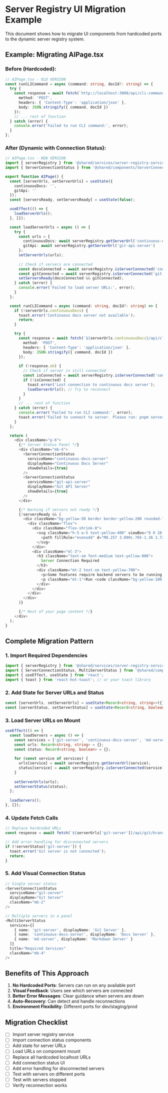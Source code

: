 # Server Registry UI Migration Example

This document shows how to migrate UI components from hardcoded ports to the dynamic server registry system.

## Example: Migrating AIPage.tsx

### Before (Hardcoded):
```typescript
// AIPage.tsx - OLD VERSION
const runCLICommand = async (command: string, docId?: string) => {
  try {
    const response = await fetch(`http://localhost:3008/api/cli-command`, {
      method: 'POST',
      headers: { 'Content-Type': 'application/json' },
      body: JSON.stringify({ command, docId })
    });
    // ... rest of function
  } catch (error) {
    console.error('Failed to run CLI command:', error);
  }
};
```

### After (Dynamic with Connection Status):
```typescript
// AIPage.tsx - NEW VERSION
import { serverRegistry } from '@shared/services/server-registry-service';
import { ServerConnectionStatus } from '@shared/components/ServerConnectionStatus';

export function AIPage() {
  const [serverUrls, setServerUrls] = useState({
    continuousDocs: '',
    gitApi: ''
  });
  const [serversReady, setServersReady] = useState(false);

  useEffect(() => {
    loadServerUrls();
  }, []);

  const loadServerUrls = async () => {
    try {
      const urls = {
        continuousDocs: await serverRegistry.getServerUrl('continuous-docs-server'),
        gitApi: await serverRegistry.getServerUrl('git-api-server')
      };
      setServerUrls(urls);
      
      // Check if servers are connected
      const docsConnected = await serverRegistry.isServerConnected('continuous-docs-server');
      const gitConnected = await serverRegistry.isServerConnected('git-api-server');
      setServersReady(docsConnected && gitConnected);
    } catch (error) {
      console.error('Failed to load server URLs:', error);
    }
  };

  const runCLICommand = async (command: string, docId?: string) => {
    if (!serverUrls.continuousDocs) {
      toast.error('Continuous docs server not available');
      return;
    }

    try {
      const response = await fetch(`${serverUrls.continuousDocs}/api/cli-command`, {
        method: 'POST',
        headers: { 'Content-Type': 'application/json' },
        body: JSON.stringify({ command, docId })
      });
      
      if (!response.ok) {
        // Check if server is still connected
        const isConnected = await serverRegistry.isServerConnected('continuous-docs-server');
        if (!isConnected) {
          toast.error('Lost connection to continuous docs server');
          loadServerUrls(); // Try to reconnect
        }
      }
      // ... rest of function
    } catch (error) {
      console.error('Failed to run CLI command:', error);
      toast.error('Failed to connect to server. Please run: pnpm servers');
    }
  };

  return (
    <div className="p-6">
      {/* Server Status Panel */}
      <div className="mb-4">
        <ServerConnectionStatus 
          serviceName="continuous-docs-server" 
          displayName="Continuous Docs Server"
          showDetails={true}
        />
        <ServerConnectionStatus 
          serviceName="git-api-server" 
          displayName="Git API Server"
          showDetails={true}
        />
      </div>

      {/* Warning if servers not ready */}
      {!serversReady && (
        <div className="bg-yellow-50 border border-yellow-200 rounded-lg p-4 mb-4">
          <div className="flex">
            <div className="flex-shrink-0">
              <svg className="h-5 w-5 text-yellow-400" viewBox="0 0 20 20" fill="currentColor">
                <path fillRule="evenodd" d="M8.257 3.099c.765-1.36 2.722-1.36 3.486 0l5.58 9.92c.75 1.334-.213 2.98-1.742 2.98H4.42c-1.53 0-2.493-1.646-1.743-2.98l5.58-9.92zM11 13a1 1 0 11-2 0 1 1 0 012 0zm-1-8a1 1 0 00-1 1v3a1 1 0 002 0V6a1 1 0 00-1-1z" clipRule="evenodd" />
              </svg>
            </div>
            <div className="ml-3">
              <h3 className="text-sm font-medium text-yellow-800">
                Server Connection Required
              </h3>
              <div className="mt-2 text-sm text-yellow-700">
                <p>Some features require backend servers to be running.</p>
                <p className="mt-1">Run <code className="bg-yellow-100 px-1 py-0.5 rounded">pnpm servers</code> to start all servers.</p>
              </div>
            </div>
          </div>
        </div>
      )}

      {/* Rest of your page content */}
    </div>
  );
}
```

## Complete Migration Pattern

### 1. Import Required Dependencies
```typescript
import { serverRegistry } from '@shared/services/server-registry-service';
import { ServerConnectionStatus, MultiServerStatus } from '@shared/components/ServerConnectionStatus';
import { useEffect, useState } from 'react';
import { toast } from 'react-hot-toast'; // or your toast library
```

### 2. Add State for Server URLs and Status
```typescript
const [serverUrls, setServerUrls] = useState<Record<string, string>>({});
const [serverStatus, setServerStatus] = useState<Record<string, boolean>>({});
```

### 3. Load Server URLs on Mount
```typescript
useEffect(() => {
  const loadServers = async () => {
    const services = ['git-server', 'continuous-docs-server', 'md-server'];
    const urls: Record<string, string> = {};
    const status: Record<string, boolean> = {};
    
    for (const service of services) {
      urls[service] = await serverRegistry.getServerUrl(service);
      status[service] = await serverRegistry.isServerConnected(service);
    }
    
    setServerUrls(urls);
    setServerStatus(status);
  };
  
  loadServers();
}, []);
```

### 4. Update Fetch Calls
```typescript
// Replace hardcoded URLs
const response = await fetch(`${serverUrls['git-server']}/api/git/branches`);

// Add error handling for disconnected servers
if (!serverStatus['git-server']) {
  toast.error('Git server is not connected');
  return;
}
```

### 5. Add Visual Connection Status
```typescript
// Single server status
<ServerConnectionStatus 
  serviceName="git-server" 
  displayName="Git Server"
  className="mb-2"
/>

// Multiple servers in a panel
<MultiServerStatus 
  services={[
    { name: 'git-server', displayName: 'Git Server' },
    { name: 'continuous-docs-server', displayName: 'Docs Server' },
    { name: 'md-server', displayName: 'Markdown Server' }
  ]}
  title="Required Services"
  className="mb-4"
/>
```

## Benefits of This Approach

1. **No Hardcoded Ports**: Servers can run on any available port
2. **Visual Feedback**: Users see which servers are connected
3. **Better Error Messages**: Clear guidance when servers are down
4. **Auto-Recovery**: Can detect and handle reconnections
5. **Environment Flexibility**: Different ports for dev/staging/prod

## Migration Checklist

- [ ] Import server registry service
- [ ] Import connection status components
- [ ] Add state for server URLs
- [ ] Load URLs on component mount
- [ ] Replace all hardcoded localhost URLs
- [ ] Add connection status UI
- [ ] Add error handling for disconnected servers
- [ ] Test with servers on different ports
- [ ] Test with servers stopped
- [ ] Verify reconnection works
